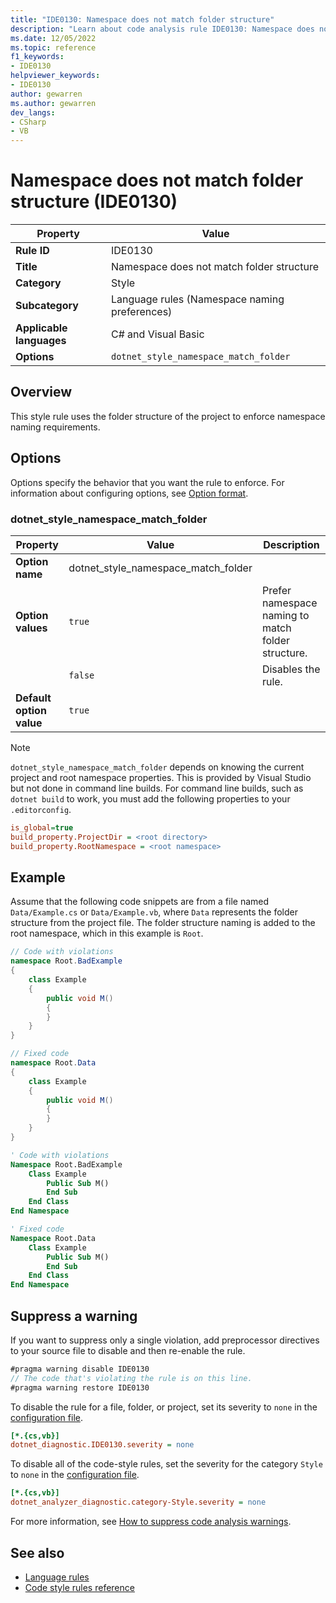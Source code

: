 ```yaml
---
title: "IDE0130: Namespace does not match folder structure"
description: "Learn about code analysis rule IDE0130: Namespace does not match folder structure"
ms.date: 12/05/2022
ms.topic: reference
f1_keywords:
- IDE0130
helpviewer_keywords:
- IDE0130
author: gewarren
ms.author: gewarren
dev_langs:
- CSharp
- VB
---
```

# Namespace does not match folder structure (IDE0130)

| Property                 | Value                                                  |
| ------------------------ | ------------------------------------------------------ |
| **Rule ID**              | IDE0130                                                |
| **Title**                | Namespace does not match folder structure              |
| **Category**             | Style                                                  |
| **Subcategory**          | Language rules (Namespace naming preferences)          |
| **Applicable languages** | C# and Visual Basic                                    |
| **Options**              | `dotnet_style_namespace_match_folder`                  |

## Overview

This style rule uses the folder structure of the project to enforce namespace naming requirements.

## Options

Options specify the behavior that you want the rule to enforce. For information about configuring options, see [Option format](language-rules.md#option-format).

### dotnet_style_namespace_match_folder

| Property                 | Value                                                | Description                                        |
| ------------------------ | ---------------------------------------------------- | -------------------------------------------------- |
| **Option name**          | dotnet_style_namespace_match_folder                  |                                                    |
| **Option values**        | `true`                                               | Prefer namespace naming to match folder structure. |
|                          | `false`                                              | Disables the rule.                                 |
| **Default option value** | `true`                                               |                                                    |

> [!NOTE]
> `dotnet_style_namespace_match_folder` depends on knowing the current project and root namespace properties. This is provided by Visual Studio but not done in command line builds. For command line builds, such as `dotnet build` to work, you must add the following properties to your `.editorconfig`.
> ```ini
> is_global=true
> build_property.ProjectDir = <root directory>
> build_property.RootNamespace = <root namespace>
> ```

## Example

Assume that the following code snippets are from a file named `Data/Example.cs` or `Data/Example.vb`, where `Data` represents the folder structure from the project file. The folder structure naming is added to the root namespace, which in this example is `Root`.

```csharp
// Code with violations
namespace Root.BadExample
{
    class Example
    {
        public void M()
        {
        }
    }
}

// Fixed code
namespace Root.Data
{
    class Example
    {
        public void M()
        {
        }
    }
}
```

```vb
' Code with violations
Namespace Root.BadExample
    Class Example
        Public Sub M()
        End Sub
    End Class
End Namespace

' Fixed code
Namespace Root.Data
    Class Example
        Public Sub M()
        End Sub
    End Class
End Namespace
```

## Suppress a warning

If you want to suppress only a single violation, add preprocessor directives to your source file to disable and then re-enable the rule.

```csharp
#pragma warning disable IDE0130
// The code that's violating the rule is on this line.
#pragma warning restore IDE0130
```

To disable the rule for a file, folder, or project, set its severity to `none` in the [configuration file](../configuration-files.md).

```ini
[*.{cs,vb}]
dotnet_diagnostic.IDE0130.severity = none
```

To disable all of the code-style rules, set the severity for the category `Style` to `none` in the [configuration file](../configuration-files.md).

```ini
[*.{cs,vb}]
dotnet_analyzer_diagnostic.category-Style.severity = none
```

For more information, see [How to suppress code analysis warnings](../suppress-warnings.md).

## See also

- [Language rules](language-rules.md)
- [Code style rules reference](index.md)
